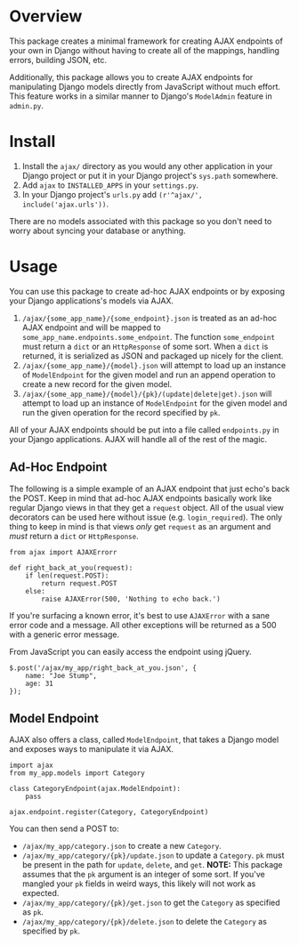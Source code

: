 # Overview

This package creates a minimal framework for creating AJAX endpoints of your own in Django without having to create all of the mappings, handling errors, building JSON, etc.

Additionally, this package allows you to create AJAX endpoints for manipulating Django models directly from JavaScript without much effort. This feature works in a similar manner to Django's `ModelAdmin` feature in `admin.py`.

# Install

1. Install the `ajax/` directory as you would any other application in your Django project or put it in your Django project's `sys.path` somewhere. 
2. Add `ajax` to `INSTALLED_APPS` in your `settings.py`.
3. In your Django project's `urls.py` add `(r'^ajax/', include('ajax.urls'))`.

There are no models associated with this package so you don't need to worry about syncing your database or anything.

# Usage

You can use this package to create ad-hoc AJAX endpoints or by exposing your Django applications's models via AJAX.

1. `/ajax/{some_app_name}/{some_endpoint}.json` is treated as an ad-hoc AJAX endpoint and will be mapped to `some_app_name.endpoints.some_endpoint`. The function `some_endpoint` must return a `dict` or an `HttpResponse` of some sort. When a `dict` is returned, it is serialized as JSON and packaged up nicely for the client.
2. `/ajax/{some_app_name}/{model}.json` will attempt to load up an instance of `ModelEndpoint` for the given model and run an append operation to create a new record for the given model.
3. `/ajax/{some_app_name}/{model}/{pk}/(update|delete|get).json` will attempt to load up an instance of `ModelEndpoint` for the given model and run the given operation for the record specified by `pk`.

All of your AJAX endpoints should be put into a file called `endpoints.py` in your Django applications. AJAX will handle all of the rest of the magic.

## Ad-Hoc Endpoint

The following is a simple example of an AJAX endpoint that just echo's back the POST. Keep in mind that ad-hoc AJAX endpoints basically work like regular Django views in that they get a `request` object. All of the usual view decorators can be used here without issue (e.g. `login_required`). The only thing to keep in mind is that views *only* get `request` as an argument and *must* return a `dict` or `HttpResponse`.

    from ajax import AJAXErrorr

    def right_back_at_you(request):
        if len(request.POST):
            return request.POST
        else:
            raise AJAXError(500, 'Nothing to echo back.')

If you're surfacing a known error, it's best to use `AJAXError` with a sane error code and a message. All other exceptions will be returned as a 500 with a generic error message. 

From JavaScript you can easily access the endpoint using jQuery.

    $.post('/ajax/my_app/right_back_at_you.json', {
        name: "Joe Stump",
        age: 31
    });

## Model Endpoint

AJAX also offers a class, called `ModelEndpoint`, that takes a Django model and exposes ways to manipulate it via AJAX.

    import ajax
    from my_app.models import Category
    
    class CategoryEndpoint(ajax.ModelEndpoint):
        pass

    ajax.endpoint.register(Category, CategoryEndpoint)

You can then send a POST to:

* `/ajax/my_app/category.json` to create a new `Category`.
* `/ajax/my_app/category/{pk}/update.json` to update a `Category`. `pk` must be present in the path for `update`, `delete`, and `get`. **NOTE:** This package assumes that the `pk` argument is an integer of some sort. If you've mangled your `pk` fields in weird ways, this likely will not work as expected.
* `/ajax/my_app/category/{pk}/get.json` to get the `Category` as specified as `pk`.
* `/ajax/my_app/category/{pk}/delete.json` to delete the `Category` as specified by `pk`.
